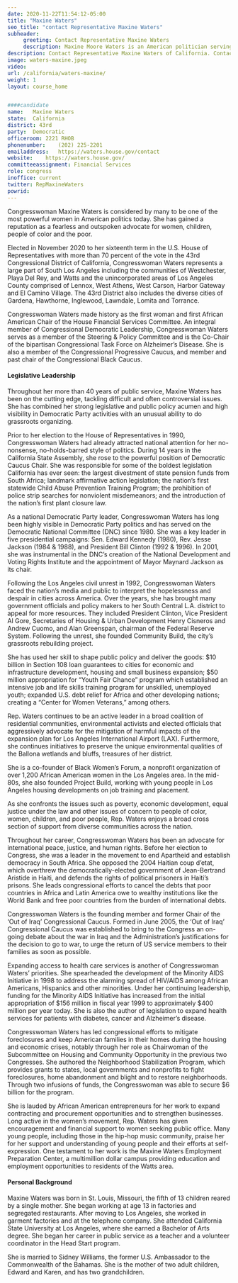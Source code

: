 ```yaml
---
date: 2020-11-22T11:54:12-05:00
title: "Maxine Waters"
seo_title: "contact Representative Maxine Waters"
subheader:
     greeting: Contact Representative Maxine Waters 
     description: Maxine Moore Waters is an American politician serving as the U.S. Representative for California's 43rd congressional district since 1991.
description: Contact Representative Maxine Waters of California. Contact information for Maxine Waters includes email address, phone number, and mailing address.
image: waters-maxine.jpeg
video: 
url: /california/waters-maxine/
weight: 1
layout: course_home


####candidate
name:	Maxine Waters
state:	California
district: 43rd
party:	Democratic
officeroom:	2221 RHOB
phonenumber:	(202) 225-2201
emailaddress:	https://waters.house.gov/contact
website:	https://waters.house.gov/
committeeassignment: Financial Services
role: congress
inoffice: current
twitter: RepMaxineWaters
powrid: 
---
```


Congresswoman Maxine Waters is considered by many to be one of the most powerful women in American politics today. She has gained a reputation as a fearless and outspoken advocate for women, children, people of color and the poor.

Elected in November 2020 to her sixteenth term in the U.S. House of Representatives with more than 70 percent of the vote in the 43rd Congressional District of California, Congresswoman Waters represents a large part of South Los Angeles including the communities of Westchester, Playa Del Rey, and Watts and the unincorporated areas of Los Angeles County comprised of Lennox, West Athens, West Carson, Harbor Gateway and El Camino Village. The 43rd District also includes the diverse cities of Gardena, Hawthorne, Inglewood, Lawndale, Lomita and Torrance.

Congresswoman Waters made history as the first woman and first African American Chair of the House Financial Services Committee. An integral member of Congressional Democratic Leadership, Congresswoman Waters serves as a member of the Steering & Policy Committee and is the Co-Chair of the bipartisan Congressional Task Force on Alzheimer’s Disease. She is also a member of the Congressional Progressive Caucus, and member and past chair of the Congressional Black Caucus.

#### Legislative Leadership
Throughout her more than 40 years of public service, Maxine Waters has been on the cutting edge, tackling difficult and often controversial issues. She has combined her strong legislative and public policy acumen and high visibility in Democratic Party activities with an unusual ability to do grassroots organizing.

Prior to her election to the House of Representatives in 1990, Congresswoman Waters had already attracted national attention for her no-nonsense, no-holds-barred style of politics. During 14 years in the California State Assembly, she rose to the powerful position of Democratic Caucus Chair. She was responsible for some of the boldest legislation California has ever seen: the largest divestment of state pension funds from South Africa; landmark affirmative action legislation; the nation’s first statewide Child Abuse Prevention Training Program; the prohibition of police strip searches for nonviolent misdemeanors; and the introduction of the nation’s first plant closure law.

As a national Democratic Party leader, Congresswoman Waters has long been highly visible in Democratic Party politics and has served on the Democratic National Committee (DNC) since 1980. She was a key leader in five presidential campaigns: Sen. Edward Kennedy (1980), Rev. Jesse Jackson (1984 & 1988), and President Bill Clinton (1992 & 1996). In 2001, she was instrumental in the DNC’s creation of the National Development and Voting Rights Institute and the appointment of Mayor Maynard Jackson as its chair.

Following the Los Angeles civil unrest in 1992, Congresswoman Waters faced the nation’s media and public to interpret the hopelessness and despair in cities across America. Over the years, she has brought many government officials and policy makers to her South Central L.A. district to appeal for more resources. They included President Clinton, Vice President Al Gore, Secretaries of Housing & Urban Development Henry Cisneros and Andrew Cuomo, and Alan Greenspan, chairman of the Federal Reserve System. Following the unrest, she founded Community Build, the city’s grassroots rebuilding project.

She has used her skill to shape public policy and deliver the goods: $10 billion in Section 108 loan guarantees to cities for economic and infrastructure development, housing and small business expansion; $50 million appropriation for “Youth Fair Chance” program which established an intensive job and life skills training program for unskilled, unemployed youth; expanded U.S. debt relief for Africa and other developing nations; creating a “Center for Women Veterans,” among others.

Rep. Waters continues to be an active leader in a broad coalition of residential communities, environmental activists and elected officials that aggressively advocate for the mitigation of harmful impacts of the expansion plan for Los Angeles International Airport (LAX). Furthermore, she continues initiatives to preserve the unique environmental qualities of the Ballona wetlands and bluffs, treasures of her district.

She is a co-founder of Black Women’s Forum, a nonprofit organization of over 1,200 African American women in the Los Angeles area. In the mid-80s, she also founded Project Build, working with young people in Los Angeles housing developments on job training and placement.

As she confronts the issues such as poverty, economic development, equal justice under the law and other issues of concern to people of color, women, children, and poor people, Rep. Waters enjoys a broad cross section of support from diverse communities across the nation.

Throughout her career, Congresswoman Waters has been an advocate for international peace, justice, and human rights. Before her election to Congress, she was a leader in the movement to end Apartheid and establish democracy in South Africa. She opposed the 2004 Haitian coup d’etat, which overthrew the democratically-elected government of Jean-Bertrand Aristide in Haiti, and defends the rights of political prisoners in Haiti’s prisons. She leads congressional efforts to cancel the debts that poor countries in Africa and Latin America owe to wealthy institutions like the World Bank and free poor countries from the burden of international debts.

Congresswoman Waters is the founding member and former Chair of the ‘Out of Iraq’ Congressional Caucus. Formed in June 2005, the ‘Out of Iraq’ Congressional Caucus was established to bring to the Congress an on-going debate about the war in Iraq and the Administration’s justifications for the decision to go to war, to urge the return of US service members to their families as soon as possible.

Expanding access to health care services is another of Congresswoman Waters’ priorities. She spearheaded the development of the Minority AIDS Initiative in 1998 to address the alarming spread of HIV/AIDS among African Americans, Hispanics and other minorities. Under her continuing leadership, funding for the Minority AIDS Initiative has increased from the initial appropriation of $156 million in fiscal year 1999 to approximately $400 million per year today. She is also the author of legislation to expand health services for patients with diabetes, cancer and Alzheimer’s disease.

Congresswoman Waters has led congressional efforts to mitigate foreclosures and keep American families in their homes during the housing and economic crises, notably through her role as Chairwoman of the Subcommittee on Housing and Community Opportunity in the previous two Congresses. She authored the Neighborhood Stabilization Program, which provides grants to states, local governments and nonprofits to fight foreclosures, home abandonment and blight and to restore neighborhoods.  Through two infusions of funds, the Congresswoman was able to secure $6 billion for the program.

She is lauded by African American entrepreneurs for her work to expand contracting and procurement opportunities and to strengthen businesses. Long active in the women’s movement, Rep. Waters has given encouragement and financial support to women seeking public office. Many young people, including those in the hip-hop music community, praise her for her support and understanding of young people and their efforts at self-expression. One testament to her work is the Maxine Waters Employment Preparation Center, a multimillion dollar campus providing education and employment opportunities to residents of the Watts area.

#### Personal Background
Maxine Waters was born in St. Louis, Missouri, the fifth of 13 children reared by a single mother. She began working at age 13 in factories and segregated restaurants. After moving to Los Angeles, she worked in garment factories and at the telephone company. She attended California State University at Los Angeles, where she earned a Bachelor of Arts degree. She began her career in public service as a teacher and a volunteer coordinator in the Head Start program.

She is married to Sidney Williams, the former U.S. Ambassador to the Commonwealth of the Bahamas. She is the mother of two adult children, Edward and Karen, and has two grandchildren.